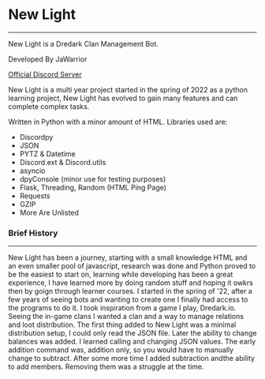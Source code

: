 # New Light 
----------
New Light is a Dredark Clan Management Bot.

Developed By JaWarrior

[Official Discord Server](https://discord.gg/WGmCS7pJ48)

New Light is a multi year project started in the spring of 2022 as a python learning project, New Light has evolved to gain many features and can complete complex tasks.

Written in Python with a minor amount of HTML. Libraries used are:
- Discordpy
- JSON
- PYTZ & Datetime
- Discord.ext & Discord.utils
- asyncio
- dpyConsole (minor use for testing purposes)
- Flask, Threading, Random (HTML Ping Page)
- Requests
- GZIP
- More Are Unlisted

### Brief History
-----
New Light has been a journey, starting with a small knowledge HTML and an even smaller pool of javascript, research was done and Python proved to be the easiest to start on, learning while developing has been a great experience, I have learned more by doing random stuff and hoping it owkrs then by goign through learner courses. I started in the spring of '22, after a few years of seeing bots and wanting to create one I finally had access to the programs to do it. I took inspiration from a game I play, Dredark.io. Seeing the in-game clans I wanted a clan and a way to manage relations and loot distribution. The first thing added to New Light was a minimal distribution setup, I could only read the JSON file. Later the ability to change balances was added. I learned calling and changing JSON values. The early addition command was, addition only, so you would have to manually change to subtract. After some more time I added subtraction andthe ability to add members. Removing them was a struggle at the time.
